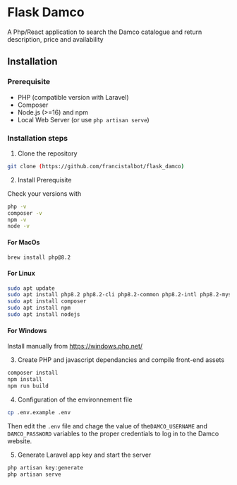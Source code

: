 # Flask Damco

A Php/React application to search the Damco catalogue and return description, price and availability

## Installation
### Prerequisite 
- PHP (compatible version with Laravel)
- Composer
- Node.js (>=16) and npm
- Local Web Server (or use `php artisan serve`)

### Installation steps

1. Clone the repository

```bash
git clone (https://github.com/francistalbot/flask_damco)
```

2. Install Prerequisite

Check your versions with

```bash
php -v
composer -v
npm -v
node -v
```

#### For MacOs
   
```bash
brew install php@8.2
```
#### For Linux
   
```bash
sudo apt update
sudo apt install php8.2 php8.2-cli php8.2-common php8.2-intl php8.2-mysql php8.2-xml php8.2-mbstring
sudo apt install composer
sudo apt install npm
sudo apt install nodejs
```
#### For Windows
Install manually from https://windows.php.net/

3. Create PHP and javascript dependancies and compile front-end assets
 
```bash
composer install
npm install
npm run build
```
4. Configuration of the environnement file

```bash
cp .env.example .env
```
Then edit the `.env` file and chage the value of the`DAMCO_USERNAME` and `DAMCO_PASSWORD` variables to the proper credentials to log in to the Damco website.

5. Generate Laravel app key and start the server

```bash
php artisan key:generate
php artisan serve
```

